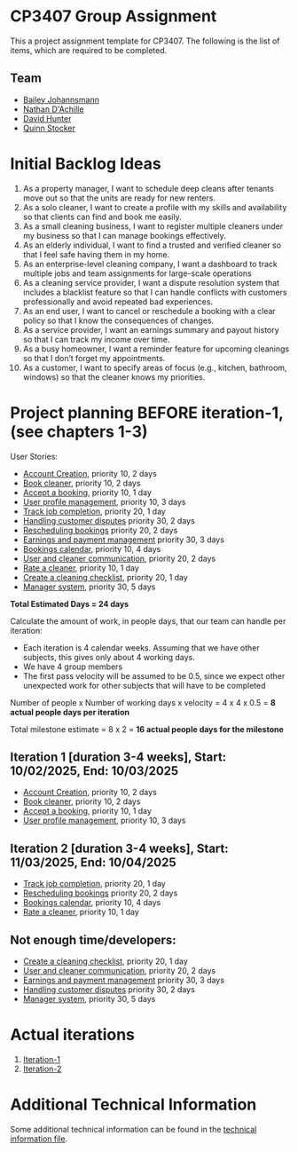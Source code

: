 # CP3407 Group Assignment

This a project assignment template for CP3407.
The following is the list of items, which are required to be completed.

## Team

- [Bailey Johannsmann](https://www.github.com/Bailey-Johannsmann)
- [Nathan D'Achille](https://www.github.com/Nathan-Dachille)
- [David Hunter](https://www.github.com/Dav0-12)
- [Quinn Stocker](https://www.github.com/Quinn-Stocker)

# Initial Backlog Ideas

1. As a property manager, I want to schedule deep cleans after tenants move out so that the units are ready for new
   renters.
2. As a solo cleaner, I want to create a profile with my skills and availability so that clients can find and book me
   easily.
3. As a small cleaning business, I want to register multiple cleaners under my business so that I can manage bookings
   effectively.
4. As an elderly individual, I want to find a trusted and verified cleaner so that I feel safe having them in my home.
5. As an enterprise-level cleaning company, I want a dashboard to track multiple jobs and team assignments for
   large-scale operations
6. As a cleaning service provider, I want a dispute resolution system that includes a blacklist feature so that I can
   handle conflicts with customers professionally and avoid repeated bad experiences.
7. As an end user, I want to cancel or reschedule a booking with a clear policy so that I know the consequences of
   changes.
8. As a service provider, I want an earnings summary and payout history so that I can track my income over time.
9. As a busy homeowner, I want a reminder feature for upcoming cleanings so that I don’t forget my appointments.
10. As a customer, I want to specify areas of focus (e.g., kitchen, bathroom, windows) so that the cleaner knows my
    priorities.

# Project planning BEFORE iteration-1, (see chapters 1-3)

User Stories:

* [Account Creation](./user_stories/user_story_12_Account_creation.md), priority 10, 2 days
* [Book cleaner](./user_stories/user_story_01_Book_cleaner.md), priority 10, 2 days
* [Accept a booking](./user_stories/user_story_02_Accept_a_booking.md), priority 10, 1 day
* [User profile management](./user_stories/user_story_03_User_profile_management.md), priority 10, 3 days
* [Track job completion](./user_stories/user_story_04_Track_job_completion.md), priority 20, 1 day
* [Handling customer disputes](./user_stories/user_story_05_Handling_customer_disputes.md) priority 30, 2 days
* [Rescheduling bookings](./user_stories/user_story_06_Rescheduling_bookings.md) priority 20, 2 days
* [Earnings and payment management](./user_stories/user_story_07_Earnings_and_payment_management.md) priority 30, 3 days
* [Bookings calendar](./user_stories/user_story_08_Bookings_calendar.md), priority 10, 4 days
* [User and cleaner communication](./user_stories/user_story_09_User_and_cleaner_communication.md), priority 20, 2 days
* [Rate a cleaner](./user_stories/user_story_10_Rate_a_cleaner.md), priority 10, 1 day
* [Create a cleaning checklist](./user_stories/user_story_11_Create_a_cleaning_checklist.md), priority 20, 1 day
* [Manager system](./user_stories/user_story_13_Manager_system.md), priority 30, 5 days

**Total Estimated Days = 24 days**

Calculate the amount of work, in people days, that our team can handle per iteration:

- Each iteration is 4 calendar weeks. Assuming that we have other subjects, this gives only about 4 working days.
- We have 4 group members
- The first pass velocity will be assumed to be 0.5, since we expect other unexpected work for other subjects that will
  have to be completed

Number of people x Number of working days x velocity = 4 x 4 x 0.5 = **8 actual people days per iteration**

Total milestone estimate = 8 x 2 = **16 actual people days for the milestone**

## Iteration 1 [duration 3-4 weeks], Start: 10/02/2025, End: 10/03/2025

* [Account Creation](./user_stories/user_story_12_Account_creation.md), priority 10, 2 days
* [Book cleaner](./user_stories/user_story_01_Book_cleaner.md), priority 10, 2 days
* [Accept a booking](./user_stories/user_story_02_Accept_a_booking.md), priority 10, 1 day
* [User profile management](./user_stories/user_story_03_User_profile_management.md), priority 10, 3 days

## Iteration 2 [duration 3-4 weeks], Start: 11/03/2025, End: 10/04/2025

* [Track job completion](./user_stories/user_story_04_Track_job_completion.md), priority 20, 1 day
* [Rescheduling bookings](./user_stories/user_story_06_Rescheduling_bookings.md) priority 20, 2 days
* [Bookings calendar](./user_stories/user_story_08_Bookings_calendar.md), priority 10, 4 days
* [Rate a cleaner](./user_stories/user_story_10_Rate_a_cleaner.md), priority 10, 1 day

## Not enough time/developers:

* [Create a cleaning checklist](./user_stories/user_story_11_Create_a_cleaning_checklist.md), priority 20, 1 day
* [User and cleaner communication](./user_stories/user_story_09_User_and_cleaner_communication.md), priority 20, 2 days
* [Earnings and payment management](./user_stories/user_story_07_Earnings_and_payment_management.md) priority 30, 3 days
* [Handling customer disputes](./user_stories/user_story_05_Handling_customer_disputes.md) priority 30, 2 days
* [Manager system](./user_stories/user_story_13_Manager_system.md), priority 30, 5 days

# Actual iterations

1. [Iteration-1](./iteration_1.md)
2. [Iteration-2](./iteration_2.md)

# Additional Technical Information
Some additional technical information can be found in the [technical information file](./technical_information.md).
